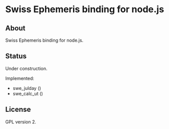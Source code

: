 Swiss Ephemeris binding for node.js
===================================

## About

Swiss Ephemeris binding for node.js.

## Status

Under construction.

Implemented:
 - swe_julday ()
 - swe_calc_ut ()

## License

GPL version 2.
